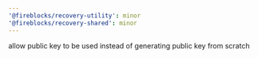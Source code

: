 ```yaml
---
'@fireblocks/recovery-utility': minor
'@fireblocks/recovery-shared': minor
---
```


allow public key to be used instead of generating public key from scratch
